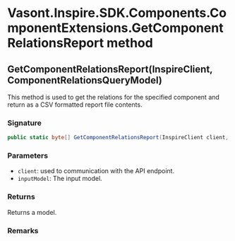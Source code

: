 # Vasont.Inspire.SDK.Components.ComponentExtensions.GetComponentRelationsReport method
## GetComponentRelationsReport(InspireClient, ComponentRelationsQueryModel)
This method is used to get the relations for the specified component and return as a CSV formatted report file contents.

### Signature
```csharp
public static byte[] GetComponentRelationsReport(InspireClient client, ComponentRelationsQueryModel inputModel)
```
### Parameters
- `client`: used to communication with the API endpoint.
- `inputModel`: The  input model.

### Returns
Returns a  model.
### Remarks

